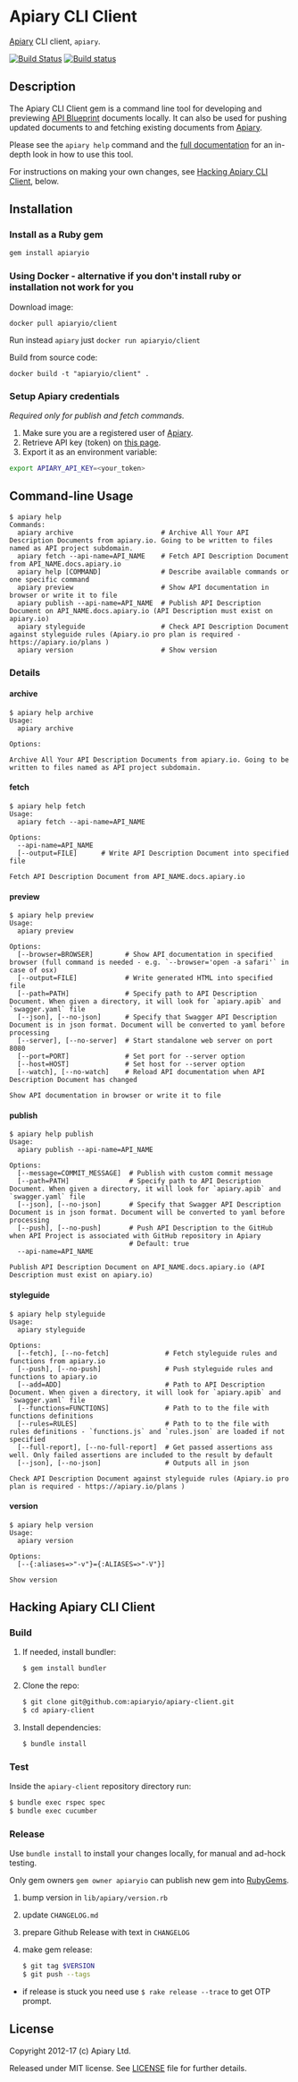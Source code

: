 Apiary CLI Client
=================

[Apiary](https://apiary.io) CLI client, `apiary`.

[![Build Status](https://travis-ci.org/apiaryio/apiary-client.png?branch=master)](https://travis-ci.org/apiaryio/apiary-client) [![Build status](https://ci.appveyor.com/api/projects/status/0hmkivbnhf9p3f8d/branch/master?svg=true)](https://ci.appveyor.com/project/Apiary/apiary-client/branch/master)

## Description

The Apiary CLI Client gem is a command line tool for developing and previewing
[API Blueprint](https://apiblueprint.org) documents locally. It can also be
used for pushing updated documents to and fetching existing documents from
[Apiary](https://apiary.io).


Please see the `apiary help` command and the [full documentation](https://client.apiary.io) for an in-depth look in how to use this tool.

For instructions on making your  own changes, see [Hacking Apiary CLI Client](#hacking-apiary-cli-client), below.

## Installation

### Install as a Ruby gem

``` sh
gem install apiaryio
```

### Using Docker - alternative if you don't install ruby or installation not work for you

Download image:

```
docker pull apiaryio/client
```
Run instead `apiary` just `docker run apiaryio/client`

Build from source code:

```
docker build -t "apiaryio/client" .
```

### Setup Apiary credentials

*Required only for publish and fetch commands.*


1. Make sure you are a registered user of [Apiary](https://apiary.io).
2. Retrieve API key (token) on [this page](https://login.apiary.io/tokens).
3. Export it as an environment variable:

```sh
export APIARY_API_KEY=<your_token>
```
## Command-line Usage

```
$ apiary help
Commands:
  apiary archive                      # Archive All Your API Description Documents from apiary.io. Going to be written to files named as API project subdomain.
  apiary fetch --api-name=API_NAME    # Fetch API Description Document from API_NAME.docs.apiary.io
  apiary help [COMMAND]               # Describe available commands or one specific command
  apiary preview                      # Show API documentation in browser or write it to file
  apiary publish --api-name=API_NAME  # Publish API Description Document on API_NAME.docs.apiary.io (API Description must exist on apiary.io)
  apiary styleguide                   # Check API Description Document against styleguide rules (Apiary.io pro plan is required - https://apiary.io/plans )
  apiary version                      # Show version

```

### Details

#### archive

```
$ apiary help archive
Usage:
  apiary archive

Options:

Archive All Your API Description Documents from apiary.io. Going to be written to files named as API project subdomain.
```

#### fetch

```
$ apiary help fetch
Usage:
  apiary fetch --api-name=API_NAME

Options:
  --api-name=API_NAME  
  [--output=FILE]      # Write API Description Document into specified file

Fetch API Description Document from API_NAME.docs.apiary.io
```

#### preview

```
$ apiary help preview
Usage:
  apiary preview

Options:
  [--browser=BROWSER]        # Show API documentation in specified browser (full command is needed - e.g. `--browser='open -a safari'` in case of osx)
  [--output=FILE]            # Write generated HTML into specified file
  [--path=PATH]              # Specify path to API Description Document. When given a directory, it will look for `apiary.apib` and `swagger.yaml` file
  [--json], [--no-json]      # Specify that Swagger API Description Document is in json format. Document will be converted to yaml before processing
  [--server], [--no-server]  # Start standalone web server on port 8080
  [--port=PORT]              # Set port for --server option
  [--host=HOST]              # Set host for --server option
  [--watch], [--no-watch]    # Reload API documentation when API Description Document has changed

Show API documentation in browser or write it to file
```

#### publish

```
$ apiary help publish
Usage:
  apiary publish --api-name=API_NAME

Options:
  [--message=COMMIT_MESSAGE]  # Publish with custom commit message
  [--path=PATH]               # Specify path to API Description Document. When given a directory, it will look for `apiary.apib` and `swagger.yaml` file
  [--json], [--no-json]       # Specify that Swagger API Description Document is in json format. Document will be converted to yaml before processing
  [--push], [--no-push]       # Push API Description to the GitHub when API Project is associated with GitHub repository in Apiary
                              # Default: true
  --api-name=API_NAME         

Publish API Description Document on API_NAME.docs.apiary.io (API Description must exist on apiary.io)
```

#### styleguide

```
$ apiary help styleguide
Usage:
  apiary styleguide

Options:
  [--fetch], [--no-fetch]              # Fetch styleguide rules and functions from apiary.io
  [--push], [--no-push]                # Push styleguide rules and functions to apiary.io
  [--add=ADD]                          # Path to API Description Document. When given a directory, it will look for `apiary.apib` and `swagger.yaml` file
  [--functions=FUNCTIONS]              # Path to to the file with functions definitions
  [--rules=RULES]                      # Path to to the file with rules definitions - `functions.js` and `rules.json` are loaded if not specified
  [--full-report], [--no-full-report]  # Get passed assertions ass well. Only failed assertions are included to the result by default
  [--json], [--no-json]                # Outputs all in json

Check API Description Document against styleguide rules (Apiary.io pro plan is required - https://apiary.io/plans )

```

#### version

```
$ apiary help version
Usage:
  apiary version

Options:
  [--{:aliases=>"-v"}={:ALIASES=>"-V"}]  

Show version
```

## Hacking Apiary CLI Client

### Build

1.  If needed, install bundler:

    ```sh
    $ gem install bundler
    ```

2.  Clone the repo:

    ```sh
    $ git clone git@github.com:apiaryio/apiary-client.git
    $ cd apiary-client
    ```

3.  Install dependencies:

    ```sh
    $ bundle install
    ```

### Test

Inside the `apiary-client` repository directory run:

```sh
$ bundle exec rspec spec
$ bundle exec cucumber
```


### Release

Use `bundle install` to install your changes locally, for manual and ad-hock testing.

Only gem owners `gem owner apiaryio` can publish new gem into [RubyGems](https://rubygems.org/gems/apiaryio).

1. bump version in `lib/apiary/version.rb`
2. update `CHANGELOG.md`
3. prepare Github Release with text in `CHANGELOG`
4. make gem release:

    ```sh
    $ git tag $VERSION
    $ git push --tags    
    ```

  - if release is stuck you need use `$ rake release --trace` to get OTP prompt.


## License

Copyright 2012-17 (c) Apiary Ltd.

Released under MIT license.
See [LICENSE](https://raw.githubusercontent.com/apiaryio/apiary-client/master/LICENSE) file for further details.
